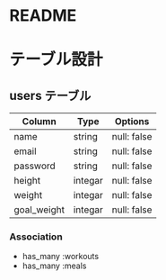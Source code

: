 # README

# テーブル設計

## users テーブル

| Column          | Type      | Options     |
| --------        | ------    | ----------- |
| name            | string    | null: false |
| email           | string    | null: false |
| password        | string    | null: false |
| height          | integar   | null: false |
| weight          | integar   | null: false |
| goal_weight     | integar   | null: false |

### Association

- has_many :workouts
- has_many :meals